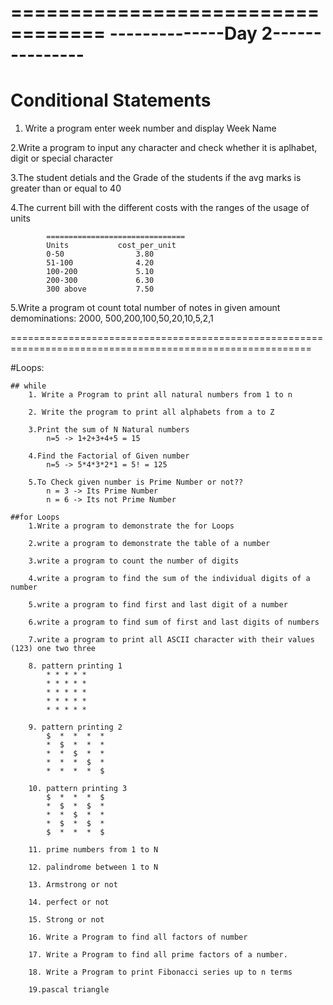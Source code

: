 ==================================
--------------Day 2---------------
==================================


# Conditional Statements

1. Write a program enter week number and display Week Name

2.Write a program to input any character and check whether it is aplhabet, digit or special character

3.The student detials and the Grade of the students if the avg marks is greater than or equal to 40

4.The current bill with the different costs with the ranges of the usage of units

            ===============================
            Units           cost_per_unit
            0-50                3.80
            51-100              4.20
            100-200             5.10
            200-300             6.30
            300 above           7.50

5.Write a program ot count total number of notes in given amount
    demominations: 2000, 500,200,100,50,20,10,5,2,1

==========================================================================================================

#Loops:

    ## while 
        1. Write a Program to print all natural numbers from 1 to n

        2. Write the program to print all alphabets from a to Z

        3.Print the sum of N Natural numbers
            n=5 -> 1+2+3+4+5 = 15

        4.Find the Factorial of Given number
            n=5 -> 5*4*3*2*1 = 5! = 125

        5.To Check given number is Prime Number or not??
            n = 3 -> Its Prime Number
            n = 6 -> Its not Prime Number

    ##for Loops
        1.Write a program to demonstrate the for Loops

        2.write a program to demonstrate the table of a number

        3.write a program to count the number of digits

        4.write a program to find the sum of the individual digits of a number

        5.write a program to find first and last digit of a number

        6.write a program to find sum of first and last digits of numbers

        7.write a program to print all ASCII character with their values (123) one two three

        8. pattern printing 1
            * * * * *
            * * * * *
            * * * * *
            * * * * *
            * * * * *
        
        9. pattern printing 2
            $  *  *  *  *  
            *  $  *  *  *  
            *  *  $  *  *
            *  *  *  $  *
            *  *  *  *  $
        
        10. pattern printing 3
            $  *  *  *  $  
            *  $  *  $  *  
            *  *  $  *  *
            *  $  *  $  *
            $  *  *  *  $

        11. prime numbers from 1 to N

        12. palindrome between 1 to N

        13. Armstrong or not

        14. perfect or not

        15. Strong or not

        16. Write a Program to find all factors of number

        17. Write a Program to find all prime factors of a number.

        18. Write a Program to print Fibonacci series up to n terms

        19.pascal triangle






